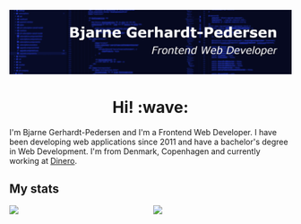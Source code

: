![Header](./cover-small.png 'Header')

<h1 style="text-align: center;">Hi! :wave:</h1>

I'm Bjarne Gerhardt-Pedersen and I'm a Frontend Web Developer. I have been developing web applications since 2011 and have a bachelor's degree in Web Development. I'm from Denmark, Copenhagen and currently working at [Dinero](https://dinero.dk/).

## My stats

<div style="display: grid; grid-template-columns: 1fr 1fr; grid-auto-rows: 1fr; gap: 10px">
<img align="center" src="https://github-readme-stats.vercel.app/api/top-langs/?username=bgpedersen&count_private=true&theme=dark" />
<img align="center" src="https://github-readme-stats.vercel.app/api?username=bgpedersen&count_private=true&theme=dark&hide=prs,issues,contribs" />
</div>
